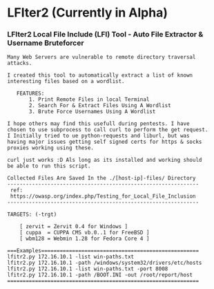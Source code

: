 # LFIter2 (Currently in Alpha)
### LFIter2 Local File Include (LFI) Tool - Auto File Extractor &amp; Username Bruteforcer

    Many Web Servers are vulnerable to remote directory traversal      
    attacks.                                                           
                                                                       
    I created this tool to automatically extract a list of known        
    interesting files based on a wordlist.                             
                                                                       
       FEATURES:                                                       
           1. Print Remote Files in local Terminal                     
           2. Search For & Extract Files Using A Wordlist              
           3. Brute Force Usernames Using A Wordlist                   
                                                                       
    I hope others may find this usefull during pentests. I have 
    chosen to use subprocess to call curl to perform the get request. 
    I Initially tried to ue python-requests and liburl, but was 
    having major issues getting self signed certs for https & socks 
    proxies working using these. 
                                                                      
    curl just works :D Als long as its installed and working should 
    be able to run this script.
                                                                       
    Collected Files Are Saved In the ./[host-ip]-files/ Directory      
    --------------------------------------------------------------            
     ref:                                                              
     https://owasp.org/index.php/Testing_for_Local_File_Inclusion      
    --------------------------------------------------------------     
                                                                       
    TARGETS: (-trgt)                                                   
                                                                       
        [ zervit = Zervit 0.4 for Windows ]
        [ cuppa  = CUPPA CMS vb.0..1 for FreeBSD ]
        [ wbm128 = Webmin 1.28 for Fedora Core 4 ]                     

    ===Examples===================================================     
    lfitr2.py 172.16.10.1 -list win-paths.txt                          
    lfitr2.py 172.16.10.1 -path /windows/system32/drivers/etc/hosts    
    lfitr2.py 172.16.10.1 -list win-paths.txt -port 8008               
    lfitr2.py 172.16.10.1 -path /BOOT.INI -out /root/report/host       
    ==============================================================                                                                          
